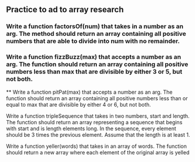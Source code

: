 ## Practice to ad to array research

### Write a function factorsOf(num) that takes in a number as an arg. The method should return an array containing all positive numbers that are able to divide into num with no remainder.

### Write a function fizzBuzz(max) that accepts a number as an arg. The function should return an array containing all positive numbers less than max that are divisible by either 3 or 5, but not both.

** Write a function pitPat(max) that accepts a number as an arg. The function should return an array containing all positive numbers less than or equal to max that are divisible by either 4 or 6, but not both.


Write a function tripleSequence that takes in two numbers, start and length. The function should return an array representing a sequence that begins with start and is length elements long. In the sequence, every element should be 3 times the previous element. Assume that the length is at least 1.

Write a function yeller(words) that takes in an array of words. The function should return a new array where each element of the original array is yelled
